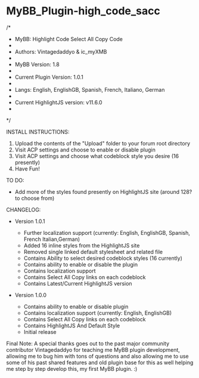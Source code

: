 # MyBB_Plugin-high_code_sacc
 
/*
 * MyBB: Highlight Code Select All Copy Code
 * 
 * Authors: Vintagedaddyo & ic_myXMB
 *
 * MyBB Version: 1.8
 *
 * Current Plugin Version: 1.0.1
 *
 * Langs: English, EnglishGB, Spanish, French, Italiano, German
 *
 * Current HighlightJS version:  v11.6.0
 *
 */


INSTALL INSTRUCTIONS:

 1) Upload the contents of the "Upload" folder to your forum root directory
 2) Visit ACP settings and choose to enable or disable plugin
 3) Visit ACP settings and choose what codeblock style you desire (16 presently)
 4) Have Fun!


TO DO:

  - Add more of the styles found presently on HighlightJS site (around 128? to choose from)


CHANGELOG:

- Version 1.0.1

   - Further localization support (currently: English, EnglishGB, Spanish, French Italian,German)
   - Added 16 inline styles from the HighlightJS site
   - Removed single linked default stylesheet and related file
   - Contains Ability to select desired codeblock styles (16 currently)
   - Contains ability to enable or disable the plugin
   - Contains localization support
   - Contains Select All Copy links on each codeblock
   - Contains Latest/Current HighlightJS version

- Version 1.0.0

   - Contains ability to enable or disable plugin
   - Contains localization support (currently: English, EnglishGB)
   - Contains Select All Copy links on each codeblock
   - Contains HighlightJS And Default Style
   - Initial release 

Final Note: A special thanks goes out to the past major community contributor Vintagedaddyo for teaching me MyBB plugin development, allowing me to bug him with tons of questions and also allowing me to use some of his past shared features and old plugin base for this as well helping me step by step develop this, my first MyBB plugin. :)

